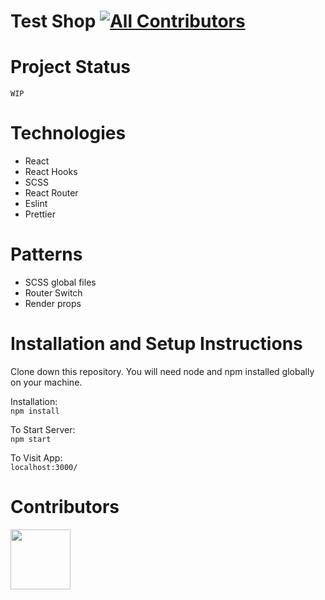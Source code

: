 # Test Shop [![All Contributors](https://img.shields.io/badge/all_contributors-1-orange.svg?style=flat-square)](#Contributors)

# Project Status
    WIP

# Technologies

- React
- React Hooks
- SCSS
- React Router
- Eslint
- Prettier

# Patterns

- SCSS global files
- Router Switch
- Render props

# Installation and Setup Instructions

Clone down this repository. You will need node and npm installed globally on your machine.

Installation:  
`npm install`

To Start Server:  
`npm start`

To Visit App:  
`localhost:3000/`

# Contributors

<a href="https://github.com/MatYouKy"><img src='https://avatars.githubusercontent.com/u/76663651?v=4' width='96px' height='96px'/></a>